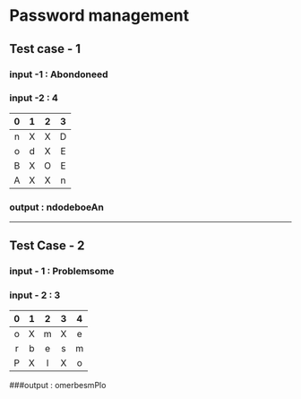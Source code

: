 # Password management

## Test case - 1
### input -1 : Abondoneed
### input -2 : 4

|0    |1    |2    |3    |
|:---:|:---:|:---:|:---:|
|n    |	 X  |	X    |D    |
|o    |	d   | X   |E    |
|B    |	X   |O    |E    |
|A    |	 X  |  X   |n    |

### output : ndodeboeAn

--------------------------------

## Test Case - 2

### input - 1 : Problemsome
### input - 2 : 3

|0    |1    |  2  |3    |4    |
|:---:|:---:|:---:|:---:|:---:|
|o    |X    |m    |X    |e    |
|r    |b    |e    |s    |m    |  
|P    |X    |l    |X    | o    |

###output : omerbesmPlo
